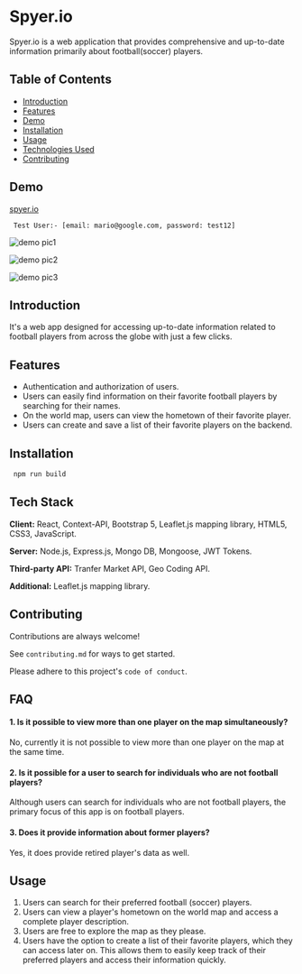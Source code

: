 
# Spyer.io

Spyer.io is a web application that provides comprehensive and up-to-date information primarily about football(soccer) players.


## Table of Contents
- [Introduction](#introduction)
- [Features](#features)
- [Demo](#demo)
- [Installation](#installation)
- [Usage](#usage)
- [Technologies Used](#technologies-used)
- [Contributing](#contributing)

## Demo

[spyer.io](https://spyer-io-v1-0-1.web.app)
```Test User:
 Test User:- [email: mario@google.com, password: test12]
```
 
![demo pic1](https://firebasestorage.googleapis.com/v0/b/spyer-io.appspot.com/o/Screenshot%20from%202024-01-07%2019-10-11.png?alt=media&token=d701bac1-e913-4046-8793-88656b559bcd)

![demo pic2](https://firebasestorage.googleapis.com/v0/b/spyer-io.appspot.com/o/Screenshot%20from%202024-01-07%2019-10-27.png?alt=media&token=7bc4802b-35e6-4835-a2ea-921eb9b3304e)

![demo pic3](https://firebasestorage.googleapis.com/v0/b/spyer-io.appspot.com/o/Screenshot%20from%202024-01-07%2019-10-47.png?alt=media&token=bd9bb1b1-66f4-49e5-b19c-6e81a0526372)

## Introduction

It's a web app designed for accessing up-to-date information related to football players from across the globe with just a few clicks.

## Features

- Authentication and authorization of users.
- Users can easily find information on their favorite football players by searching for their names.
- On the world map, users can view the hometown of their favorite player.
- Users can create and save a list of their favorite players on the backend.



## Installation

```bash
 npm run build
```


## Tech Stack

**Client:** React, Context-API, Bootstrap 5, Leaflet.js mapping library, HTML5, CSS3, JavaScript.

**Server:** Node.js, Express.js, Mongo DB, Mongoose, JWT Tokens.

**Third-party API:** Tranfer Market API, Geo Coding API.

**Additional:** Leaflet.js mapping library.


## Contributing

Contributions are always welcome!

See `contributing.md` for ways to get started.

Please adhere to this project's `code of conduct`.


## FAQ

#### 1. Is it possible to view more than one player on the map simultaneously?

No, currently it is not possible to view more than one player on the map at the same time.

#### 2. Is it possible for a user to search for individuals who are not football players?

Although users can search for individuals who are not football players, the primary focus of this app is on football players.
 
#### 3. Does it provide information about former players?

Yes, it does provide retired player's data as well.



## Usage

1. Users can search for their preferred football (soccer) players.
2. Users can view a player's hometown on the world map and access a complete player description.
3. Users are free to explore the map as they please.
4. Users have the option to create a list of their favorite players, which they can access later on. This allows them to easily keep track of their preferred players and access their information quickly.

